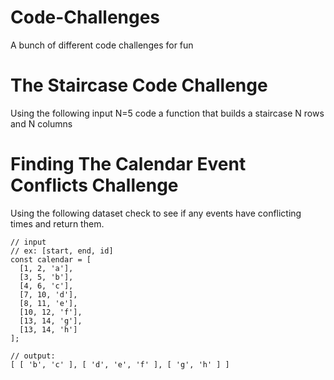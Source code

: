 # Code-Challenges
A bunch of different code challenges for fun

# The Staircase Code Challenge
Using the following input N=5 code a function that builds a staircase N rows and N columns

# Finding The Calendar Event Conflicts Challenge
Using the following dataset check to see if any events have conflicting times and return them.

```
// input
// ex: [start, end, id]
const calendar = [
  [1, 2, 'a'],
  [3, 5, 'b'],
  [4, 6, 'c'],
  [7, 10, 'd'],
  [8, 11, 'e'],
  [10, 12, 'f'],
  [13, 14, 'g'],
  [13, 14, 'h']
];
```

```
// output:
[ [ 'b', 'c' ], [ 'd', 'e', 'f' ], [ 'g', 'h' ] ]
```
